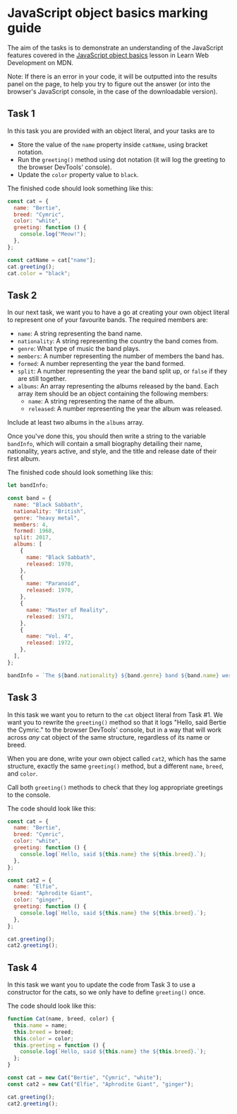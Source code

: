 # JavaScript object basics marking guide

The aim of the tasks is to demonstrate an understanding of the JavaScript features covered in the [JavaScript object basics](https://wiki.developer.mozilla.org/en-US/docs/Learn/JavaScript/Objects/Basics) lesson in Learn Web Development on MDN.

Note: If there is an error in your code, it will be outputted into the results panel on the page, to help you try to figure out the answer (or into the browser's JavaScript console, in the case of the downloadable version).

## Task 1

In this task you are provided with an object literal, and your tasks are to

- Store the value of the `name` property inside `catName`, using bracket notation.
- Run the `greeting()` method using dot notation (it will log the greeting to the browser DevTools' console).
- Update the `color` property value to `black`.

The finished code should look something like this:

```js
const cat = {
  name: "Bertie",
  breed: "Cymric",
  color: "white",
  greeting: function () {
    console.log("Meow!");
  },
};

const catName = cat["name"];
cat.greeting();
cat.color = "black";
```

## Task 2

In our next task, we want you to have a go at creating your own object literal to represent one of your favourite bands. The required members are:

- `name`: A string representing the band name.
- `nationality`: A string representing the country the band comes from.
- `genre`: What type of music the band plays.
- `members`: A number representing the number of members the band has.
- `formed`: A number representing the year the band formed.
- `split`: A number representing the year the band split up, or `false` if they are still together.
- `albums`: An array representing the albums released by the band. Each array item should be an object containing the following members:
  - `name`: A string representing the name of the album.
  - `released`: A number representing the year the album was released.

Include at least two albums in the `albums` array.

Once you've done this, you should then write a string to the variable `bandInfo`, which will contain a small biography detailing their name, nationality, years active, and style, and the title and release date of their first album.

The finished code should look something like this:

```js
let bandInfo;

const band = {
  name: "Black Sabbath",
  nationality: "British",
  genre: "heavy metal",
  members: 4,
  formed: 1968,
  split: 2017,
  albums: [
    {
      name: "Black Sabbath",
      released: 1970,
    },
    {
      name: "Paranoid",
      released: 1970,
    },
    {
      name: "Master of Reality",
      released: 1971,
    },
    {
      name: "Vol. 4",
      released: 1972,
    },
  ],
};

bandInfo = `The ${band.nationality} ${band.genre} band ${band.name} were active ${band.formed}–${band.split}. Their first album, ${band.albums[0].name}, was released in ${band.albums[0].released}.`;
```

## Task 3

In this task we want you to return to the `cat` object literal from Task #1. We want you to rewrite the `greeting()` method so that it logs "Hello, said Bertie the Cymric." to the browser DevTools' console, but in a way that will work across _any_ cat object of the same structure, regardless of its name or breed.

When you are done, write your own object called `cat2`, which has the same structure, exactly the same `greeting()` method, but a different `name`, `breed`, and `color`.

Call both `greeting()` methods to check that they log appropriate greetings to the console.

The code should look like this:

```js
const cat = {
  name: "Bertie",
  breed: "Cymric",
  color: "white",
  greeting: function () {
    console.log(`Hello, said ${this.name} the ${this.breed}.`);
  },
};

const cat2 = {
  name: "Elfie",
  breed: "Aphrodite Giant",
  color: "ginger",
  greeting: function () {
    console.log(`Hello, said ${this.name} the ${this.breed}.`);
  },
};

cat.greeting();
cat2.greeting();
```

## Task 4

In this task we want you to update the code from Task 3 to use a constructor for the cats, so we only have to define `greeting()` once.

The code should look like this:

```js
function Cat(name, breed, color) {
  this.name = name;
  this.breed = breed;
  this.color = color;
  this.greeting = function () {
    console.log(`Hello, said ${this.name} the ${this.breed}.`);
  };
}

const cat = new Cat("Bertie", "Cymric", "white");
const cat2 = new Cat("Elfie", "Aphrodite Giant", "ginger");

cat.greeting();
cat2.greeting();
```
